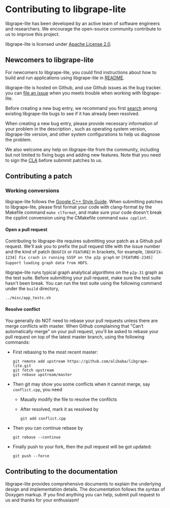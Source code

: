 Contributing to libgrape-lite
=============================

libgrape-lite has been developed by an active team of software engineers and
researchers. We encourage the open-source community contribute to us to improve
this project.

libgrape-lite is licensed under [Apache License 2.0][2].

Newcomers to libgrape-lite
--------------------------

For newcomers to libgrape-lite, you could find instructions about how to build
and run applications using libgrape-lite in [README][3].

libgrape-lite is hosted on Github, and use Github issues as the bug tracker.
you can [file an issue][4] when you meets trouble when working with libgrape-lite.

Before creating a new bug entry, we recommand you first [search][7] among existing
libgrape-lite bugs to see if it has already been resolved.

When creating a new bug entry, please provide necessary information of your
problem in the description , such as operating system version, libgrape-lite
version, and other system configurations to help us diagnose the problem.

We also welcome any help on libgrape-lite from the community, including but not
limited to fixing bugs and adding new features. Note that you need to sign
the [CLA][5] before submmit patches to us.

Contributing a patch
--------------------

### Working conversions

libgrape-lite follows the [Google C++ Style Guide][1]. When submitting patches
to libgrape-lite, please first format your code with clang-format by
the Makefile command `make clformat`, and make sure your code doesn't break the
cpplint convension using the CMakefile command `make cpplint`.

#### Open a pull request

Contributing to libgrape-lite requires submitting your patch as a Github pull
request. We'll ask you to prefix the pull request title with the issue number
and the kind of patch (`BUGFIX` or `FEATURE`) in brackets, for example,
`[BUGFIX-1234] Fix crash in running SSSP on the p2p graph` or
`[FEATURE-2345] Support loading graph data from HDFS`.

libgrape-lite runs typical graph analytical algorithms on the `p2p-31` graph
as the test suite. Before submitting your pull request, make sure the test suite
hasn't been break. You can run the test suite using the following command under
the `build` directory,

```bash
../misc/app_tests.sh
```

#### Resolve conflict

You generally do NOT need to rebase your pull requests unless there are merge
conflicts with master. When Github complaining that "Can’t automatically merge"
on your pull request, you'll be asked to rebase your pull request on top of
the latest master branch, using the following commands:

+ First rebasing to the most recent master:

      git remote add upstream https://github.com/alibaba/libgrape-lite.git
      git fetch upstream
      git rebase upstream/master

+ Then git may show you some conflicts when it cannot merge, say `conflict.cpp`,
  you need
  - Maually modify the file to resolve the conflicts
  - After resolved, mark it as resolved by
  
        git add conflict.cpp

+ Then you can continue rebase by

      git rebase --continue

+ Finally push to your fork, then the pull request will be got updated:

      git push --force

Contributing to the documentation
---------------------------------

libgrape-lite provides comprehensive documents to explain the underlying
design and implementation details. The documentation follows the syntax
of Doxygen markup. If you find anything you can help, submit pull request
to us and thanks for your enthusiasm!

[1]: https://google.github.io/styleguide/cppguide.html
[2]: https://github.com/alibaba/libgrape-lite/blob/master/LICENSE
[3]: https://github.com/alibaba/libgrape-lite/blob/master/README.md
[4]: https://github.com/alibaba/libgrape-lite/issues/new/choose
[5]: CLA
[6]: https://alibaba.github.io/libgrape-lite
[7]: https://github.com/alibaba/libgrape-lite/pulls
